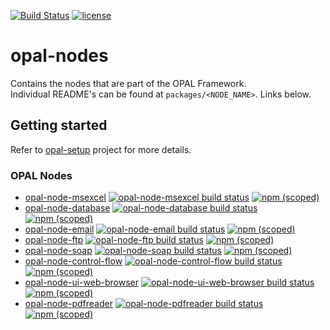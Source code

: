[![Build Status](https://travis-ci.org/telligro/opal-nodes.svg?branch=master)](https://travis-ci.org/telligro/opal-nodes) [![license](https://img.shields.io/github/license/telligro/opal-nodes.svg)](LICENSE)
# opal-nodes
Contains the nodes that are part of the OPAL Framework.   
Individual README's can be found at ```packages/<NODE_NAME>```. Links below.
## Getting started
Refer to  [opal-setup](https://github.com/telligro/opal-setup) project for more details.
### OPAL Nodes

* [opal-node-msexcel](https://github.com/telligro/opal-nodes/tree/master/packages/opal-node-msexcel) 
[![opal-node-msexcel build status](https://frozen-fortress-98851.herokuapp.com/telligro/opal-nodes/1/badge?subject=build)](https://travis-ci.org/telligro/opal-nodes) [![npm (scoped)](https://img.shields.io/npm/v/@telligro/opal-node-msexcel.svg)](https://www.npmjs.com/package/@telligro/opal-node-msexcel)
* [opal-node-database](https://github.com/telligro/opal-nodes/tree/master/packages/opal-node-database)
[![opal-node-database build status](https://frozen-fortress-98851.herokuapp.com/telligro/opal-nodes/2/badge?subject=build)](https://travis-ci.org/telligro/opal-nodes) [![npm (scoped)](https://img.shields.io/npm/v/@telligro/opal-node-database.svg)](https://www.npmjs.com/package/@telligro/opal-node-database)
* [opal-node-email](https://github.com/telligro/opal-nodes/tree/master/packages/opal-node-email)
[![opal-node-email build status](https://frozen-fortress-98851.herokuapp.com/telligro/opal-nodes/3/badge?subject=build)](https://travis-ci.org/telligro/opal-nodes) [![npm (scoped)](https://img.shields.io/npm/v/@telligro/opal-node-email.svg)](https://www.npmjs.com/package/@telligro/opal-node-email)
* [opal-node-ftp](https://github.com/telligro/opal-nodes/tree/master/packages/opal-node-ftp)
[![opal-node-ftp build status](https://frozen-fortress-98851.herokuapp.com/telligro/opal-nodes/4/badge?subject=build)](https://travis-ci.org/telligro/opal-nodes) [![npm (scoped)](https://img.shields.io/npm/v/@telligro/opal-node-ftp.svg)](https://www.npmjs.com/package/@telligro/opal-node-ftp) 
* [opal-node-soap](https://github.com/telligro/opal-nodes/tree/master/packages/opal-node-soap)
[![opal-node-soap build status](https://frozen-fortress-98851.herokuapp.com/telligro/opal-nodes/5/badge?subject=build)](https://travis-ci.org/telligro/opal-nodes) [![npm (scoped)](https://img.shields.io/npm/v/@telligro/opal-node-soap.svg)](https://www.npmjs.com/package/@telligro/opal-node-soap)
* [opal-node-control-flow](https://github.com/telligro/opal-nodes/tree/master/packages/opal-node-control-flow)
[![opal-node-control-flow build status](https://frozen-fortress-98851.herokuapp.com/telligro/opal-nodes/6/badge?subject=build)](https://travis-ci.org/telligro/opal-nodes) [![npm (scoped)](https://img.shields.io/npm/v/@telligro/opal-node-control-flow.svg)](https://www.npmjs.com/package/@telligro/opal-node-control-flow)
* [opal-node-ui-web-browser](https://github.com/telligro/opal-nodes/tree/master/packages/opal-node-ui-web-browser)
[![opal-node-ui-web-browser build status](https://frozen-fortress-98851.herokuapp.com/telligro/opal-nodes/7/badge?subject=build)](https://travis-ci.org/telligro/opal-nodes) [![npm (scoped)](https://img.shields.io/npm/v/@telligro/opal-node-ui-web-browser.svg)](https://www.npmjs.com/package/@telligro/opal-node-ui-web-browser)
* [opal-node-pdfreader](https://github.com/telligro/opal-nodes/tree/master/packages/opal-node-pdfreader)
[![opal-node-pdfreader build status](https://frozen-fortress-98851.herokuapp.com/telligro/opal-nodes/8/badge?subject=build)](https://travis-ci.org/telligro/opal-nodes) [![npm (scoped)](https://img.shields.io/npm/v/@telligro/opal-node-pdfreader.svg)](https://www.npmjs.com/package/@telligro/opal-node-pdfreader)



